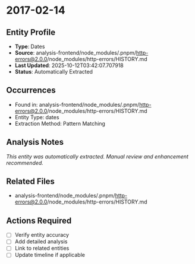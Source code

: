 # 2017-02-14

## Entity Profile
- **Type**: Dates
- **Source**: analysis-frontend/node_modules/.pnpm/http-errors@2.0.0/node_modules/http-errors/HISTORY.md
- **Last Updated**: 2025-10-12T03:42:07.707918
- **Status**: Automatically Extracted

## Occurrences
- Found in: analysis-frontend/node_modules/.pnpm/http-errors@2.0.0/node_modules/http-errors/HISTORY.md
- Entity Type: dates
- Extraction Method: Pattern Matching

## Analysis Notes
*This entity was automatically extracted. Manual review and enhancement recommended.*

## Related Files
- analysis-frontend/node_modules/.pnpm/http-errors@2.0.0/node_modules/http-errors/HISTORY.md

## Actions Required
- [ ] Verify entity accuracy
- [ ] Add detailed analysis
- [ ] Link to related entities
- [ ] Update timeline if applicable
